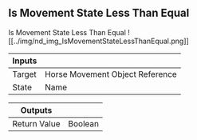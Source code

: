 ## Is Movement State Less Than Equal
Is Movement State Less Than Equal
![[../img/nd_img_IsMovementStateLessThanEqual.png]]

|Inputs||
|--|--|
| Target | Horse Movement Object Reference |
| State | Name |

|Outputs||
|--|--|
| Return Value | Boolean |
